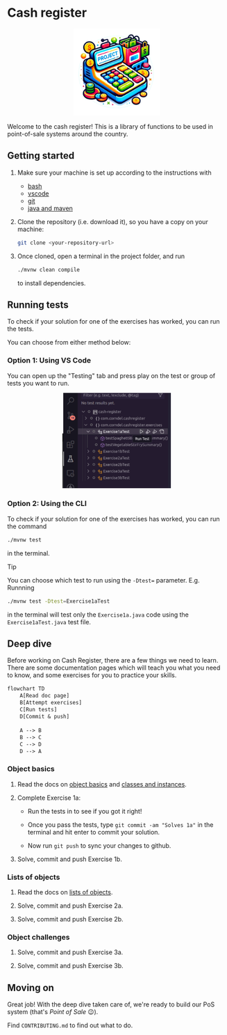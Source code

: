 # Cash register

<p align="center">
  <img src="./assets/cr-logo.png" width="200px">
</p>

Welcome to the cash register! This is a library of functions to be used in
point-of-sale systems around the country.

## Getting started

1. Make sure your machine is set up according to the instructions with

   - [bash](https://tech-docs.corndel.com/bash/)
   - [vscode](https://tech-docs.corndel.com/vscode/)
   - [git](https://tech-docs.corndel.com/git/)
   - [java and maven](https://tech-docs.corndel.com/java/installation.html)

1. Clone the repository (i.e. download it), so you have a copy on your machine:

   ```bash
   git clone <your-repository-url>
   ```

1. Once cloned, open a terminal in the project folder, and run

   ```bash
   ./mvnw clean compile
   ```

   to install dependencies.

## Running tests

To check if your solution for one of the exercises has worked, you can run the
tests.

You can choose from either method below:

### Option 1: Using VS Code

You can open up the "Testing" tab and press play on the test or group of tests
you want to run.

<p align="center">
  <img src="assets/image.png" width="250px"></img>
</p>

### Option 2: Using the CLI

To check if your solution for one of the exercises has worked, you can run the
command

```bash
./mvnw test
```

in the terminal.

> [!TIP]
>
> You can choose which test to run using the `-Dtest=` parameter. E.g. Runnning
>
> ```bash
> ./mvnw test -Dtest=Exercise1aTest
> ```
>
> in the terminal will test only the `Exercise1a.java` code using the
> `Exercise1aTest.java` test file.

## Deep dive

Before working on Cash Register, there are a few things we need to learn. There
are some documentation pages which will teach you what you need to know, and
some exercises for you to practice your skills.

```mermaid
flowchart TD
    A[Read doc page]
    B[Attempt exercises]
    C[Run tests]
    D[Commit & push]

    A --> B
    B --> C
    C --> D
    D --> A
```

### Object basics

1. Read the docs on
   [object basics](https://tech-docs.corndel.com/java/object-basics.html) and
   [classes and instances](https://tech-docs.corndel.com/java/classes-and-instances.html).

1. Complete Exercise 1a:

   - Run the tests in to see if you got it right!

   - Once you pass the tests, type `git commit -am "Solves 1a"` in the terminal
     and hit enter to commit your solution.

   - Now run `git push` to sync your changes to github.

1. Solve, commit and push Exercise 1b.

### Lists of objects

1. Read the docs on
   [lists of objects](https://tech-docs.corndel.com/java/lists-of-objects.html).

1. Solve, commit and push Exercise 2a.

1. Solve, commit and push Exercise 2b.

### Object challenges

1. Solve, commit and push Exercise 3a.

1. Solve, commit and push Exercise 3b.

## Moving on

Great job! With the deep dive taken care of, we're ready to build our PoS system
(that's _Point of Sale_ :wink:).

Find `CONTRIBUTING.md` to find out what to do.

